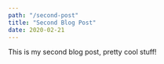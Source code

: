 ```yaml
---
path: "/second-post"
title: "Second Blog Post"
date: 2020-02-21
---
```


This is my second blog post, pretty cool stuff!
